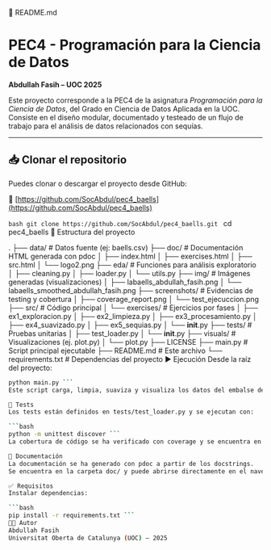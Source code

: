 📄 README.md

# PEC4 - Programación para la Ciencia de Datos  
**Abdullah Fasih – UOC 2025**

Este proyecto corresponde a la PEC4 de la asignatura *Programación para la Ciencia de Datos*, del Grado en Ciencia de Datos Aplicada en la UOC.  
Consiste en el diseño modular, documentado y testeado de un flujo de trabajo para el análisis de datos relacionados con sequías.

---

## 📥 Clonar el repositorio

Puedes clonar o descargar el proyecto desde GitHub:

🔗 [https://github.com/SocAbdul/pec4_baells](https://github.com/SocAbdul/pec4_baells)


```bash git clone https://github.com/SocAbdul/pec4_baells.git ```
cd pec4_baells
📁 Estructura del proyecto

.
├── data/                     # Datos fuente (ej: baells.csv)
├── doc/                      # Documentación HTML generada con pdoc
│   ├── index.html
│   ├── exercises.html
│   ├── src.html
│   └── logo2.png
├── eda/                      # Funciones para análisis exploratorio
│   ├── cleaning.py
│   ├── loader.py
│   └── utils.py
├── img/                      # Imágenes generadas (visualizaciones)
│   ├── labaells_abdullah_fasih.png
│   └── labaells_smoothed_abdullah_fasih.png
├── screenshots/              # Evidencias de testing y cobertura
│   ├── coverage_report.png
│   └── test_ejecuccion.png
├── src/                      # Código principal
│   └── exercises/            # Ejercicios por fases
│       ├── ex1_exploracion.py
│       ├── ex2_limpieza.py
│       ├── ex3_procesamiento.py
│       ├── ex4_suavizado.py
│       ├── ex5_sequias.py
│       └── __init__.py
├── tests/                    # Pruebas unitarias
│   ├── test_loader.py
│   └── __init__.py
├── visuals/                  # Visualizaciones (ej. plot.py)
│   └── plot.py
├── LICENSE
├── main.py                   # Script principal ejecutable
├── README.md                 # Este archivo
└── requirements.txt          # Dependencias del proyecto
▶️ Ejecución
Desde la raíz del proyecto:

```bash
python main.py ```
Este script carga, limpia, suaviza y visualiza los datos del embalse de Baells.

🧪 Tests
Los tests están definidos en tests/test_loader.py y se ejecutan con:

```bash
python -m unittest discover ```
La cobertura de código se ha verificado con coverage y se encuentra en la carpeta screenshots/.

🧾 Documentación
La documentación se ha generado con pdoc a partir de los docstrings.
Se encuentra en la carpeta doc/ y puede abrirse directamente en el navegador mediante doc/index.html.

✅ Requisitos
Instalar dependencias:

```bash
pip install -r requirements.txt ```
👨‍💻 Autor
Abdullah Fasih
Universitat Oberta de Catalunya (UOC) – 2025